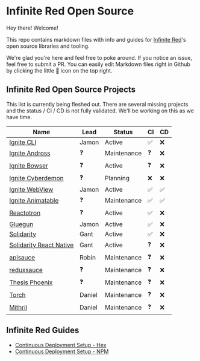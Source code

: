 # Infinite Red Open Source

Hey there! Welcome!

This repo contains markdown files with info and guides for [Infinite Red](https://infinite.red)'s open source libraries and tooling.

We're glad you're here and feel free to poke around. If you notice an issue, feel free to submit a PR. You can easily edit Markdown files right in Github by clicking the little :pencil: icon on the top right.

## Infinite Red Open Source Projects

This list is currently being fleshed out. There are several missing projects and the status / CI / CD is not fully validated. We'll be working on this as we have time.

| Name | Lead | Status | CI | CD |
|------|------|--------|----|----|
| [Ignite CLI](https://github.com/infinitered/ignite) | Jamon | Active | ✅ | :x: |
| [Ignite Andross](https://github.com/infinitered/ignite-ir-boilerplate-andross) | ❓ | Maintenance | ❓ | :x: |
| [Ignite Bowser](https://github.com/infinitered/ignite-ir-boilerplate-bowser) | ❓ | Active | ❓ | :x: |
| [Ignite Cyberdemon](https://github.com/infinitered/ignite-ir-boilerplate-cyberdemon) | ❓ | Planning | :x: | :x: |
| [Ignite WebView](https://github.com/infinitered/ignite-webview) | Jamon | Active | ✅ | ✅ |
| [Ignite Animatable](https://github.com/infinitered/ignite-animatable) | ❓ | Maintenance | ✅ | ✅ |
| [Reactotron](https://github.com/infinitered/reactotron) | ❓ | Active | ✅ | :x: |
| [Gluegun](https://github.com/infinitered/gluegun) | Jamon | Active | ✅ | :x: |
| [Solidarity](https://github.com/infinitered/solidarity) | Gant | Active | ✅ | :x: |
| [Solidarity React Native](https://github.com/infinitered/solidarity-react-native) | Gant | Active | ❓ | :x: |
| [apisauce](https://github.com/infinitered/apisauce) | Robin | Maintenance | ❓ | :x: |
| [reduxsauce](https://github.com/infinitered/reduxsauce) | ❓ | Maintenance | ❓ | :x: |
| [Thesis Phoenix](https://github.com/infinitered/reactotron) | ❓ | Maintenance | ❓ | :x: |
| [Torch](https://github.com/infinitered/torch) | Daniel | Maintenance | ❓ | :x: |
| [Mithril](https://github.com/infinitered/mithril) | Daniel | Maintenance | ❓ | :x: |

## Infinite Red Guides

- [Continuous Deployment Setup - Hex](./Continuous-Deployment-Setup-Hex.md)
- [Continuous Deployment Setup - NPM](./Continuous-Deployment-Setup-NPM.md)
